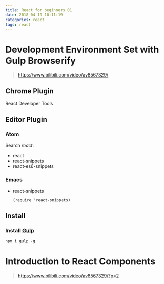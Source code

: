 ```yaml
---
title: React for beginners 01 
date: 2018-04-19 10:11:19
categories: react
tags: react
---
```

# Development Environment Set with Gulp Browserify
> https://www.bilibili.com/video/av8567329/

## Chrome Plugin
React Developer Tools

## Editor Plugin
### Atom
Search *react*:
- react
- react-snippets
- react-es6-snippets

### Emacs
- react-snippets
    ```
    (require 'react-snippets)
    ```

## Install

### Install [Gulp](https://gulpjs.com/)
```
npm i gulp -g
```

# Introduction to React Components
> https://www.bilibili.com/video/av8567329/?p=2
